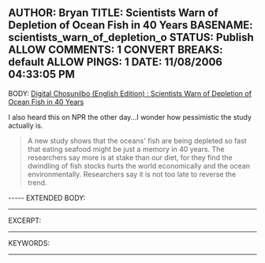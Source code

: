 AUTHOR: Bryan
TITLE: Scientists Warn of Depletion of Ocean Fish in 40 Years
BASENAME: scientists_warn_of_depletion_o
STATUS: Publish
ALLOW COMMENTS: 1
CONVERT BREAKS: __default__
ALLOW PINGS: 1
DATE: 11/08/2006 04:33:05 PM
-----
BODY:
<a title="Digital Chosunilbo (English Edition) : Daily News in English About Korea" href="http://english.chosun.com/w21data/html/news/200611/200611030029.html">Digital Chosunilbo (English Edition) : Scientists Warn of Depletion of Ocean Fish in 40 Years</a>

I also heard this on NPR the other day...I wonder how pessimistic the study actually is.
<blockquote>A new study shows that the oceans' fish are being depleted so fast that eating seafood might be just a memory in 40 years. The researchers say more is at stake than our diet, for they find the dwindling of fish stocks hurts the world economically and the ocean environmentally. Researchers say it is not too late to reverse the trend.</blockquote>
-----
EXTENDED BODY:

-----
EXCERPT:

-----
KEYWORDS:

-----


